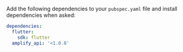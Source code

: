 Add the following dependencies to your `pubspec.yaml` file and install dependencies when asked:

```yaml
dependencies:
  flutter:
    sdk: flutter
  amplify_api: '<1.0.0'
```